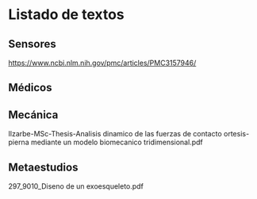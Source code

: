 # Listado de textos

## Sensores
https://www.ncbi.nlm.nih.gov/pmc/articles/PMC3157946/

## Médicos

## Mecánica
Ilzarbe-MSc-Thesis-Analisis dinamico de las fuerzas de contacto ortesis-pierna mediante un modelo biomecanico tridimensional.pdf

## Metaestudios
297_9010_Diseno de un exoesqueleto.pdf 